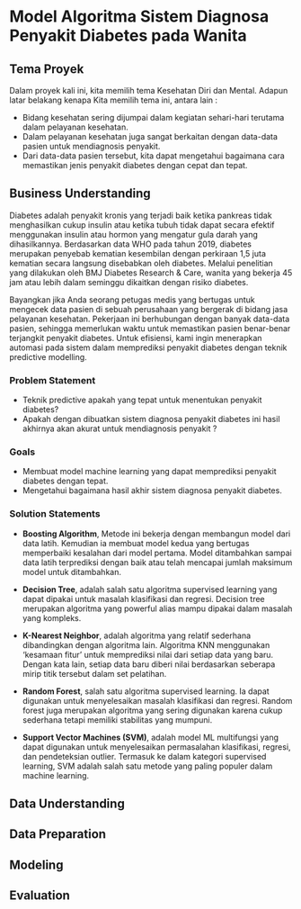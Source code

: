 # Model Algoritma Sistem Diagnosa Penyakit Diabetes pada Wanita

## Tema Proyek

Dalam proyek kali ini, kita memilih tema Kesehatan Diri dan Mental. Adapun latar belakang kenapa Kita memilih tema ini, antara lain :
- Bidang kesehatan sering dijumpai dalam kegiatan sehari-hari terutama dalam pelayanan kesehatan.
- Dalam pelayanan kesehatan juga sangat berkaitan dengan data-data pasien untuk mendiagnosis penyakit.
- Dari data-data pasien tersebut, kita dapat mengetahui bagaimana cara memastikan jenis penyakit diabetes dengan cepat dan tepat.

## Business Understanding

Diabetes adalah penyakit kronis yang terjadi baik ketika pankreas tidak menghasilkan cukup insulin atau ketika tubuh tidak dapat secara efektif menggunakan insulin atau hormon yang mengatur gula darah yang dihasilkannya. Berdasarkan data WHO pada tahun 2019, diabetes merupakan penyebab kematian kesembilan dengan perkiraan 1,5 juta kematian secara langsung disebabkan oleh diabetes. Melalui penelitian yang dilakukan oleh BMJ Diabetes Research & Care, wanita yang bekerja 45 jam atau lebih dalam seminggu dikaitkan dengan risiko diabetes.

Bayangkan jika Anda seorang petugas medis yang bertugas untuk mengecek data pasien di sebuah perusahaan yang bergerak di bidang jasa pelayanan kesehatan. Pekerjaan ini berhubungan dengan banyak data-data pasien, sehingga memerlukan waktu untuk memastikan pasien benar-benar terjangkit penyakit diabetes. Untuk efisiensi, kami ingin menerapkan automasi pada sistem dalam memprediksi penyakit diabetes dengan teknik predictive modelling.

### Problem Statement

- Teknik predictive apakah yang tepat untuk menentukan penyakit diabetes?
- Apakah dengan dibuatkan sistem diagnosa penyakit diabetes ini hasil akhirnya akan akurat untuk mendiagnosis penyakit ?

### Goals

- Membuat model machine learning yang dapat memprediksi penyakit diabetes dengan tepat.
- Mengetahui bagaimana hasil akhir sistem diagnosa penyakit diabetes.

### Solution Statements

- **Boosting Algorithm**, Metode ini bekerja dengan membangun model dari data latih. Kemudian ia membuat model kedua yang bertugas memperbaiki kesalahan dari model pertama. Model ditambahkan sampai data latih terprediksi dengan baik atau telah mencapai jumlah maksimum model untuk ditambahkan.

- **Decision Tree**, adalah salah satu algoritma supervised learning yang dapat dipakai untuk masalah klasifikasi dan regresi. Decision tree merupakan algoritma yang powerful alias mampu dipakai dalam masalah yang kompleks.

- **K-Nearest Neighbor**, adalah algoritma yang relatif sederhana dibandingkan dengan algoritma lain. Algoritma KNN menggunakan ‘kesamaan fitur’ untuk memprediksi nilai dari setiap data yang baru. Dengan kata lain, setiap data baru diberi nilai berdasarkan seberapa mirip titik tersebut dalam set pelatihan.

- **Random Forest**, salah satu algoritma supervised learning. Ia dapat digunakan untuk menyelesaikan masalah klasifikasi dan regresi. Random forest juga merupakan algoritma yang sering digunakan karena cukup sederhana tetapi memiliki stabilitas yang mumpuni.

- **Support Vector Machines (SVM)**, adalah model ML multifungsi yang dapat digunakan untuk menyelesaikan permasalahan klasifikasi, regresi, dan pendeteksian outlier. Termasuk ke dalam kategori supervised learning, SVM adalah salah satu metode yang paling populer dalam machine learning.

## Data Understanding

## Data Preparation

## Modeling

## Evaluation

